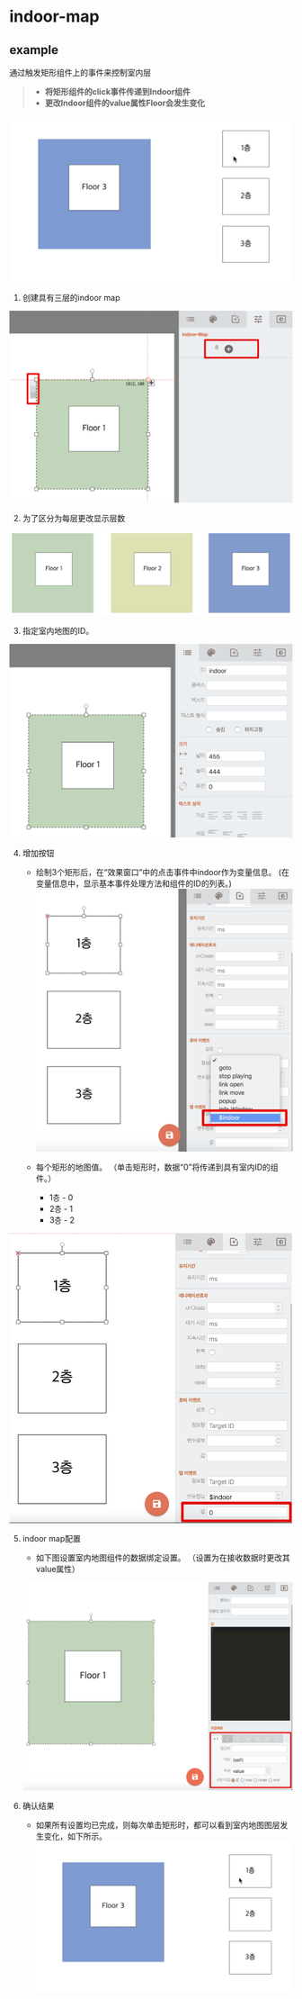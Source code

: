 # indoor-map

## example

通过触发矩形组件上的事件来控制室内层
> - **将矩形组件的click事件传递到Indoor组件**  
> - **更改Indoor组件的value属性Floor会发生变化**  

![gif][gif-01]  


[gif-01]: ../images/indoor-button-finish-01.gif

1. 创建具有三层的indoor map

  ![indoor][indoor-create]  

2. 为了区分为每层更改显示层数

  ![indoor][indoor-text]  


3. 指定室内地图的ID。

  ![indoor][indoor-id]  

4. 增加按钮
   - 绘制3个矩形后，在“效果窗口”中的点击事件中indoor作为变量信息。
   (在变量信息中，显示基本事件处理方法和组件的ID的列表。)   
   ![buttonEvent][button-02]

   - 每个矩形的地图值。 （单击矩形时，数据“0”将传递到具有室内ID的组件。）
     - 1층 - 0
     - 2층 - 1
     - 3층 - 2  

  ![buttonEvent][button-03]  


  [button-02]: ../images/button-evnet-mapping-02.png

  [button-03]: ../images/button-evnet-mapping-03.png

5. indoor map配置

   - 如下图设置室内地图组件的数据绑定设置。
    （设置为在接收数据时更改其value属性）

   ![buttonEvent][indoor-setting]

6.  确认结果
    - 如果所有设置均已完成，则每次单击矩形时，都可以看到室内地图图层发生变化，如下所示。
    ![gif-01]

    [gif-01]: ../images/indoor-button-finish-01.gif



[indoor-create]: ../images/indoor-create-01.png

[indoor-text]: ../images/indoor-create-02.png

[indoor-id]: ../images/indoor-create-03.png

[indoor-setting]: ../images/indoor-setting-01.png